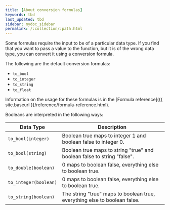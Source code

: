 ```yaml
---
title: [About conversion formulas]
keywords: tbd
last_updated: tbd
sidebar: mydoc_sidebar
permalink: /:collection/:path.html
---
```

Some formulas require the input to be of a particular data type. If you find that you want to pass a value to the function, but it is of the wrong data type, you can convert it using a conversion formula.

The following are the default conversion formulas:

-   `to_bool`
-   `to_integer`
-   `to_string`
-   `to_float`

Information on the usage for these formulas is in the [Formula reference]({{ site.baseurl }}/reference/formula-reference.html).

Booleans are interpreted in the following ways:

|Data Type|Description|
|---------|-----------|
|`to_bool(integer)`|Boolean true maps to integer 1 and boolean false to integer 0.|
|`to_bool(string)`|Boolean true maps to string "true" and boolean false to string "false".|
|`to_double(boolean)`|0 maps to boolean false, everything else to boolean true.|
|`to_integer(boolean)`|0 maps to boolean false, everything else to boolean true.|
|`to_string(boolean)`|The string "true" maps to boolean true, everything else to boolean false.|
